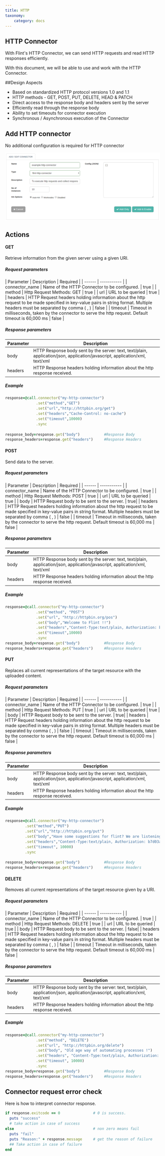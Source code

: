 ```yaml
---
title: HTTP
taxonomy:
    category: docs
---
```

## HTTP Connector

With Flint's HTTP Connector, we can send HTTP requests and read HTTP responses efficiently.

With this document, we will be able to use and work with the HTTP Connector.

##Design Aspects
+ Based on standardized HTTP protocol versions 1.0 and 1.1
+ HTTP methods - GET, POST, PUT, DELETE, HEAD & PATCH
+ Direct access to the response body and headers sent by the server
+ Efficiently read through the response body
+ Ability to set timeouts for connector execution
+ Synchronous / Asynchronous execution of the Connector

## Add HTTP connector
No additional configuration is required for HTTP connector

![add_http_connector](add-http-conn.png)

## Actions

#### GET
Retrieve information from the given server using a given URI.

##### Request parameters
| Parameter | Description | Required |
| ------ | ----------- |
| connector_name | Name of the HTTP Connector to be configured. | true |
| method | Http Request Methods: GET | true |
| url | URL to be queried | true |
| headers | HTTP Request headers holding information about the http request to be made specified in key-value pairs in string format. Multiple headers must be separated by comma ( , ) | false |
| timeout | Timeout in milliseconds, taken by the connector to serve the http request. Default timeout is 60,000 ms | false |


##### Response parameters
| Parameter | Description  |
| ------ | ----------- |
| body | HTTP Response body sent by the server: text, text/plain, application/json, application/javascript, application/xml, text/xml|
| headers | HTTP Response headers holding information about the http response received. |

##### Example
``` ruby
response=@call.connector("my-http-connector")
              .set("method","GET")
              .set("url","http://httpbin.org/get")
              .set("headers","Cache-Control: no-cache")
              .set("timeout",10000)
              .sync

response_body=response.get("body")           #Response Body
response_headers=response.get("headers")     #Response Headers
```


#### POST
Send data to the server.

##### Request parameters
| Parameter | Description | Required |
| ------ | ----------- |
| connector_name | Name of the HTTP Connector to be configured. | true |
| method | Http Request Methods: POST | true |
| url | URL to be queried | true |
| body | HTTP Request body to be sent to the server. | true|
| headers | HTTP Request headers holding information about the http request to be made specified in key-value pairs in string format. Multiple headers must be separated by comma ( , ) | false |
| timeout | Timeout in milliseconds, taken by the connector to serve the http request. Default timeout is 60,000 ms | false |

##### Response parameters
| Parameter | Description  |
| ------ | ----------- |
| body | HTTP Response body sent by the server: text, text/plain, application/json, application/javascript, application/xml, text/xml|
| headers | HTTP Response headers holding information about the http response received. |

##### Example
``` ruby
response=@call.connector("my-http-connector")
              .set("method", "POST")
              .set("url", "http://httpbin.org/pos")
              .set("body","Welcome to Flint !!")
              .set("headers","Content-Type:text/plain, Authorization: b7d03a6947b217efb6f3ec3bd3504582")
              .set("timeout",10000)
              .sync
response_body=response.get("body")           #Response Body
response_headers=response.get("headers")     #Response Headers
```
#### PUT
Replaces all current representations of the target resource with the uploaded content.

##### Request parameters

| Parameter | Description | Required |
| ------ | ----------- |
| connector_name | Name of the HTTP Connector to be configured. | true |
| method | Http Request Methods: PUT | true |
| url | URL to be queried | true |
| body | HTTP Request body to be sent to the server. | true|
| headers | HTTP Request headers holding information about the http request to be made specified in key-value pairs in string format. Multiple headers must be separated by comma ( , ) | false |
| timeout | Timeout in milliseconds, taken by the connector to serve the http request. Default timeout is 60,000 ms | false |

##### Response parameters
| Parameter | Description  |
| ------ | ----------- |
| body | HTTP Response body sent by the server: text, text/plain, application/json, application/javascript, application/xml, text/xml|
| headers | HTTP Response headers holding information about the http response received. |

##### Example
``` ruby
response=@call.connector("my-http-connector")
         .set("method","PUT")
         .set("url","http://httpbin.org/put")
         .set("body","Have some suggestions for flint? We are listening !")
         .set("headers","Content-Type:text/plain, Authorization: b7d03a6947b217efb6f3ec3bd3504582")
         .set("timeout", 10000)
         .sync

response_body=response.get("body")           #Response Body
response_headers=response.get("headers")     #Response Headers
```

#### DELETE
Removes all current representations of the target resource given by a URI.

##### Request parameters

| Parameter | Description | Required |
| ------ | ----------- |
| connector_name | Name of the HTTP Connector to be configured. | true |
| method | Http Request Methods: DELETE | true |
| url | URL to be queried | true |
| body | HTTP Request body to be sent to the server. | false|
| headers | HTTP Request headers holding information about the http request to be made specified in key-value pairs in string format. Multiple headers must be separated by comma ( , ) | false |
| timeout | Timeout in milliseconds, taken by the connector to serve the http request. Default timeout is 60,000 ms | false |

##### Response parameters
| Parameter | Description  |
| ------ | ----------- |
| body | HTTP Response body sent by the server: text, text/plain, application/json, application/javascript, application/xml, text/xml|
| headers | HTTP Response headers holding information about the http response received. |

##### Example

``` ruby
response=@call.connector("my-http-connector")
              .set("method", "DELETE")
              .set("url", "http://httpbin.org/delete")
              .set("body", "Old age way of automating processes !")
              .set("headers", "Content-Type:text/plain, Authorization: b7d03a6947b217efb6f3ec3bd3504582")
              .set("timeout", 10000)
              .sync
response_body=response.get("body")           #Response Body
response_headers=response.get("headers")     #Response Headers
```

## Connector request error check
Here is how to interpret connector response.
``` ruby
if response.exitcode == 0               # 0 is success.
  puts "success"
  # take action in case of success
else                                    # non zero means fail
  puts "fail"
  puts "Reason:" + response.message     # get the reason of failure
  ## Take action in case of failure
end

```
